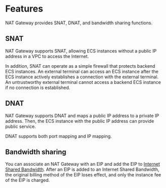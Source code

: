 # Features

NAT Gateway provides SNAT, DNAT, and bandwidth sharing functions.

## SNAT

NAT Gateway supports SNAT, allowing ECS instances without a public IP address in a VPC to access the Internet.

In addition, SNAT can operate as a simple firewall that protects backend ECS instances. An external terminal can access an ECS instance after the ECS instance actively establishes a connection with the external terminal. An untrustworthy external terminal cannot access a backend ECS instance if no connection is established.

## DNAT

NAT Gateway supports DNAT and maps a public IP address to a private IP address. Then, the ECS instance with the public IP address can provide public service.

DNAT supports both port mapping and IP mapping.

## Bandwidth sharing

You can associate an NAT Gateway with an EIP and add the EIP to [Internet Shared Bandwidth](https://www.aliyun.com/product/cbwp?spm=5176.8142029.388261.320.3836dbcc85aZVp). After an EIP is added to an Internet Shared Bandwidth, the original billing method of the EIP loses effect, and only the instance fee of the EIP is charged.

